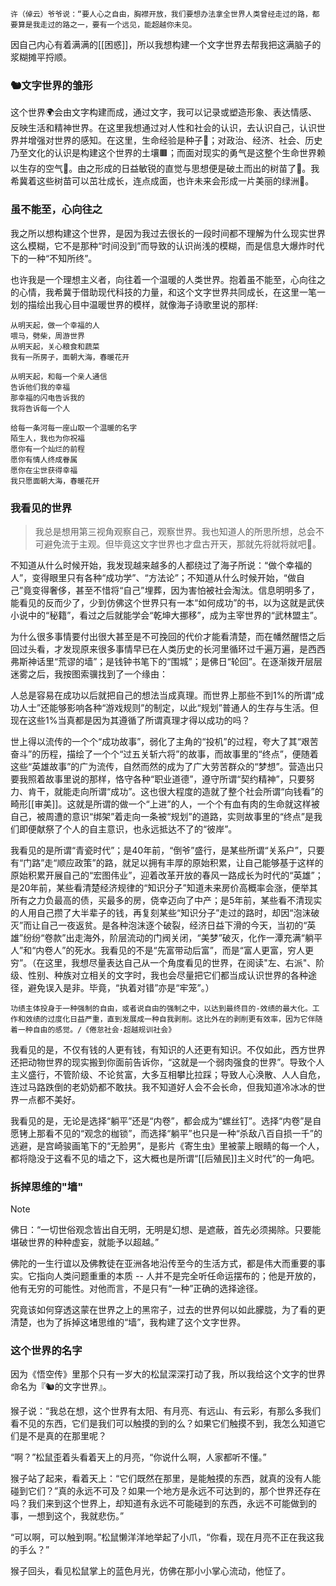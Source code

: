 	许（倬云）爷爷说：“要人心之自由，胸襟开放，我们要想办法拿全世界人类曾经走过的路，都要算是我走过的路之一，要有一个远见，能超越你未见。

因自己内心有着满满的[[困惑]]，所以我想构建一个文字世界去帮我把这满脑子的浆糊摊平捋顺。
### 🐿️文字世界的雏形
这个世界🌍会由文字构建而成，通过文字，我可以记录或塑造形象、表达情感、反映生活和精神世界。在这里我想通过对人性和社会的认识，去认识自己，认识世界并增强对世界的感知。在这里，生命经验是种子🌾；对政治、经济、社会、历史乃至文化的认识是构建这个世界的土壤🟫；而面对现实的勇气是这整个生命世界赖以生存的空气💨。由之形成的日益敏锐的直觉与思想便是破土而出的树苗了🌱。我希冀着这些树苗可以茁壮成长，连点成面，也许未来会形成一片美丽的绿洲🌳。

### 虽不能至，心向往之
我之所以想构建这个世界，是因为我过去很长的一段时间都不理解为什么现实世界这么模糊，它不是那种“时间没到”而导致的认识尚浅的模糊，而是信息大爆炸时代下的一种“不知所终”。

也许我是一个理想主义者，向往着一个温暖的人类世界。抱着虽不能至，心向往之的心情，我希冀于借助现代科技的力量，和这个文字世界共同成长，在这里一笔一划的描绘出我心目中温暖世界的模样，就像海子诗歌里说的那样:

```
从明天起，做一个幸福的人  
喂马，劈柴，周游世界  
从明天起，关心粮食和蔬菜  
我有一所房子，面朝大海，春暖花开

从明天起，和每一个亲人通信  
告诉他们我的幸福  
那幸福的闪电告诉我的  
我将告诉每一个人

给每一条河每一座山取一个温暖的名字  
陌生人，我也为你祝福  
愿你有一个灿烂的前程  
愿你有情人终成眷属  
愿你在尘世获得幸福  
我只愿面朝大海，春暖花开
```

### 我看见的世界

> 我总是想用第三视角观察自己，观察世界。我也知道人的所思所想，总会不可避免流于主观。但毕竟这文字世界也才盘古开天，那就先将就将就吧🐒。

不知道从什么时候开始，我发现越来越多的人都绕过了海子所说：“做个幸福的人”，变得眼里只有各种“成功学”、“方法论”；不知道从什么时候开始，“做自己”竟变得奢侈，甚至不惜将“自己”埋葬，因为害怕被社会淘汰。信息明明多了，能看见的反而少了，少到仿佛这个世界只有一本“如何成功”的书，以为这就是武侠小说中的“秘籍”，看过之后就能学会“乾坤大挪移”，成为主宰世界的“武林盟主”。

为什么很多事情要付出很大甚至是不可挽回的代价才能看清楚，而在幡然醒悟之后回过头看，才发现原来很多事情早已在人类历史的长河里循环过千遍万遍，是西西弗斯神话里“荒谬的墙”；是钱钟书笔下的“围城”；是佛日“轮回”。在逐渐拨开层层迷雾之后，我按图索骥找到了一个缘由：

人总是容易在成功以后就把自己的想法当成真理。而世界上那些不到1%的所谓“成功人士”还能够影响各种“游戏规则”的制定，以此“规划”普通人的生存与生活。但现在这些1%当真都是因为其遵循了所谓真理才得以成功的吗？

世上得以流传的一个个“成功故事”，弱化了主角的“投机”的过程，夸大了其“艰苦奋斗”的历程，描绘了一个个“过五关斩六将”的故事，而故事里的“终点”，便随着这些“英雄故事”的广为流传，自然而然的成为了广大劳苦群众的“梦想”。营造出只要我照着故事里说的那样，恪守各种“职业道德”，遵守所谓“契约精神”，只要努力、肯干，就能走向所谓“成功”。这也很大程度的造就了整个社会所谓“向钱看”的畸形[[审美]]。这就是所谓的做一个“上进”的人，一个个有血有肉的生命就这样被自己，被周遭的意识“绑架”着走向一条被“规划”的道路，实则故事里的“终点”是我们即便献祭了个人的自主意识，也永远抵达不了的“彼岸”。

我看见的是所谓“青瓷时代”；是40年前，“倒爷”盛行，是某些所谓“关系户”，只要有“门路”走“顺应政策”的路，就足以拥有丰厚的原始积累，让自己能够基于这样的原始积累开展自己的“宏图伟业”，迎着改革开放的春风一路成长为时代的“英雄”；是20年前，某些看清楚经济规律的“知识分子”知道未来房价高概率会涨，便举其所有之力负最高的债，买最多的房，侥幸迈向了中产；是5年前，某些看不清现实的人用自己攒了大半辈子的钱，再复刻某些“知识分子”走过的路时，却因“泡沫破灭”而让自己一夜返贫。是各种泡沫逐个破裂，经济日益下滑的今天，当初的“英雄”纷纷“卷款”出走海外，阶层流动的门阀关闭，“美梦”破灭，化作一潭充满“躺平人”和“内卷人”的死水。我看见的不是“先富带动后富”，而是“富人更富，穷人更穷”。（在这里，我想尽量表达自己从一个角度看见的世界，在阅读"左、右派"、阶级、性别、种族对立相关的文字时，我也会尽量把它们都当成认识世界的各种途径，避免误入是非。毕竟，“执着对错”亦是“牢笼”。）

	功绩主体投身于一种强制的自由，或者说自由的强制之中，以达到最终目的-效绩的最大化。工作和效绩的过度化日益严重，直到发展成一种自我剥削。这比外在的剥削更有效率，因为它伴随着一种自由的感觉。/《倦怠社会·超越规训社会》

我看见的是，不仅有钱的人更有钱，有知识的人还更有知识。不仅如此，西方世界还把动物世界的现实搬到你面前告诉你，“这就是一个弱肉强食的世界”。导致个人主义盛行，不管阶级、不论贫富，大多互相攀比拉踩；导致人心涣散、人人自危，连过马路跌倒的老奶奶都不敢扶。我不知道好人会不会长命，但我知道冷冰冰的世界一点都不美好。

我看见的是，无论是选择“躺平”还是“内卷”，都会成为“螺丝钉”。选择“内卷”是自愿铐上那看不见的“观念的枷锁”，而选择“躺平”也只是一种“杀敌八百自损一千”的逃避，是宫崎骏画笔下的“无脸男”，是影片《寄生虫》里被蒙上眼睛的每一个人，都将隐没于这看不见的墙之下，这大概也是所谓“[[后殖民]]主义时代”的一角吧。

###  拆掉思维的"墙"
> [!NOTE]
> 佛日：“一切世俗观念皆出自无明，无明是幻想、是遮蔽，首先必须揭除。只要能堪破世界的种种虚妄，就能予以超越。”

佛陀的一生行谊以及佛教徒在亚洲各地沿传至今的生活方式，都是伟大而重要的事实。它指向人类问题重重的本质 -- 人并不是完全听任命运摆布的；他是开放的，他有无穷的可能性。对他而言，不是只有“一种”正确的选择途径。

究竟该如何穿透这蒙在世界之上的黑帘子，过去的世界何以如此朦胧，为了看的更清楚，也为了拆掉这堵思维的“墙”，我构建了这个文字世界。

### 这个世界的名字

因为《悟空传》里那个只有一岁大的松鼠深深打动了我，所以我给这个文字的世界命名为『🐿️的文字世界』。

猴子说：“我总在想，这个世界有太阳、有月亮、有远山、有云彩，有那么多我们看不见的东西，它们是我们可以触摸的到的么？如果它们触摸不到，我怎么知道它们是不是真的在那里呢？

“啊？”松鼠歪着头看着天上的月亮，“你说什么啊，人家都听不懂。”

猴子站了起来，看着天上：“它们既然在那里，是能触摸的东西，就真的没有人能碰到它们？”真的永远不可及？如果一个地方是永远不可达到的，那个世界还存在吗？我们来到这个世界上，却知道有永远不可能碰到的东西，永远不可能做到的事，一想到这个，我就悲伤。”

“可以啊，可以触到啊。”松鼠懒洋洋地举起了小爪，“你看，现在月亮不正在我这我的手么？”

猴子回头，看见松鼠掌上的蓝色月光，仿佛在那小小掌心流动，他怔了。